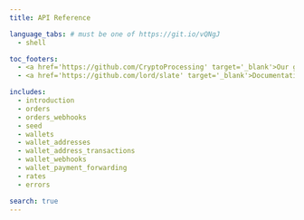 ```yaml
---
title: API Reference

language_tabs: # must be one of https://git.io/vQNgJ
  - shell

toc_footers:
  - <a href='https://github.com/CryptoProcessing' target='_blank'>Our github</a>
  - <a href='https://github.com/lord/slate' target='_blank'>Documentation Powered by Slate</a>

includes:
  - introduction
  - orders
  - orders_webhooks
  - seed
  - wallets
  - wallet_addresses
  - wallet_address_transactions
  - wallet_webhooks
  - wallet_payment_forwarding
  - rates
  - errors

search: true
---
```



